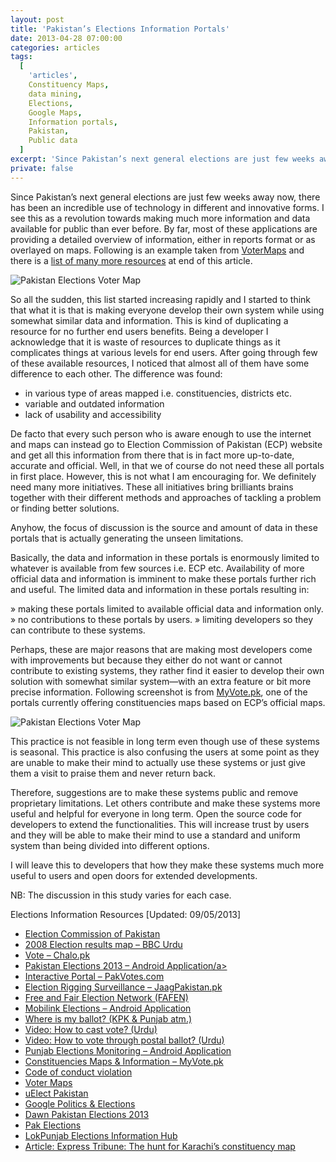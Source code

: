 ```yaml
---
layout: post
title: 'Pakistan’s Elections Information Portals'
date: 2013-04-28 07:00:00
categories: articles
tags:
  [
    'articles',
    Constituency Maps,
    data mining,
    Elections,
    Google Maps,
    Information portals,
    Pakistan,
    Public data
  ]
excerpt: 'Since Pakistan’s next general elections are just few weeks away now, there has been an incredible use of technology in different and innovative forms. I see this as a revolution towards making much more information and data available for public than ever before.'
private: false
---
```


Since Pakistan’s next general elections are just few weeks away now, there has been an incredible use of technology in different and innovative forms. I see this as a revolution towards making much more information and data available for public than ever before. By far, most of these applications are providing a detailed overview of information, either in reports format or as overlayed on maps. Following is an example taken from [VoterMaps](https://votermaps.appspot.com/) and there is a [list of many more resources](#resources) at end of this article.

<img src="../../assets/images/votermaps_pk_elections_2013.jpg" alt="Pakistan Elections Voter Map" />

So all the sudden, this list started increasing rapidly and I started to think that what it is that is making everyone develop their own system while using somewhat similar data and information. This is kind of duplicating a resource for no further end users benefits. Being a developer I acknowledge that it is waste of resources to duplicate things as it complicates things at various levels for end users. After going through few of these available resources, I noticed that almost all of them have some difference to each other. The difference was found:

- in various type of areas mapped i.e. constituencies, districts etc.
- variable and outdated information
- lack of usability and accessibility

De facto that every such person who is aware enough to use the internet and maps can instead go to Election Commission of Pakistan (ECP) website and get all this information from there that is in fact more up-to-date, accurate and official. Well, in that we of course do not need these all portals in first place. However, this is not what I am encouraging for. We definitely need many more initiatives. These all initiatives bring brilliants brains together with their different methods and approaches of tackling a problem or finding better solutions.

Anyhow, the focus of discussion is the source and amount of data in these portals that is actually generating the unseen limitations.

Basically, the data and information in these portals is enormously limited to whatever is available from few sources i.e. ECP etc. Availability of more official data and information is imminent to make these portals further rich and useful. The limited data and information in these portals resulting in:

» making these portals limited to available official data and information only.
» no contributions to these portals by users.
» limiting developers so they can contribute to these systems.

Perhaps, these are major reasons that are making most developers come with improvements but because they either do not want or cannot contribute to existing systems, they rather find it easier to develop their own solution with somewhat similar system—with an extra feature or bit more precise information. Following screenshot is from [MyVote.pk](http://myvote.pk/), one of the portals currently offering constituencies maps based on ECP’s official maps.

<img src="../../assets/images/myvotepk_election_portal.jpg" alt="Pakistan Elections Voter Map" />

This practice is not feasible in long term even though use of these systems is seasonal. This practice is also confusing the users at some point as they are unable to make their mind to actually use these systems or just give them a visit to praise them and never return back.

Therefore, suggestions are to make these systems public and remove proprietary limitations. Let others contribute and make these systems more useful and helpful for everyone in long term. Open the source code for developers to extend the functionalities. This will increase trust by users and they will be able to make their mind to use a standard and uniform system than being divided into different options.

I will leave this to developers that how they make these systems much more useful to users and open doors for extended developments.

NB: The discussion in this study varies for each case.

Elections Information Resources [Updated: 09/05/2013]

- [Election Commission of Pakistan](http://ecp.gov.pk/)
- [2008 Election results map &#8211; BBC Urdu](http://www.bbc.co.uk/urdu/pakistan/2013/05/130502_pakistan_elections_2008_map.shtml)
- [Vote &#8211; Chalo.pk](http://www.chalo.pk/elections)
- [Pakistan Elections 2013 &#8211; Android Application/a><br />](https://play.google.com/store/apps/details?id=pakistan.elections2013)
- [Interactive Portal &ndash; PakVotes.com](http://pakvotes.com/)
- [Election Rigging Surveillance &ndash; JaagPakistan.pk](http://jaagpakistan.pk/)
- [Free and Fair Election Network (FAFEN)](http://ep.electionpakistan.org/election/observation_findings/map_grid)
- [Mobilink Elections &#8211; Android Application](http://mobilinkgsm.com/election)
- [Where is my ballot? (KPK &amp; Punjab atm.)](http://www.whereismyballot.com/)
- [Video: How to cast vote? (Urdu)](http://tinyurl.com/votepakistan)
- [Video: How to vote through postal ballot? (Urdu)](https://www.facebook.com/photo.php?v=10151909944112222)
- [Punjab Elections Monitoring – Android Application](https://play.google.com/store/apps/details?id=com.punjab.election.monitoring.system)
- [Constituencies Maps &amp; Information &ndash; MyVote.pk](http://www.myvote.pk/)
- [Code of conduct violation](http://ccv.pitb.gov.pk/home/report)
- [Voter Maps](https://votermaps.appspot.com/)
- [uElect Pakistan](http://www.uelect.org.pk/)
- [Google Politics &amp; Elections](http://www.google.com.pk/elections/ed/pk)
- [Dawn Pakistan Elections 2013](http://dawn.com/constituency-profile-party-position/)
- [Pak Elections](http://pakelection.org/election-constituencies/)
- [LokPunjab Elections Information Hub](http://lokpunjab.org/elections/Default.aspx)
- [Article: Express Tribune: The hunt for Karachi’s constituency map](http://blogs.tribune.com.pk/story/15312/the-hunt-for-karachi%E2%80%99s-constituency-map/)
